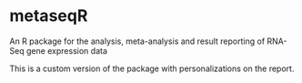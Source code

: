 # metaseqR
An R package for the analysis, meta-analysis and result reporting of RNA-Seq gene expression data

This is a custom version of the package with personalizations on the report.
